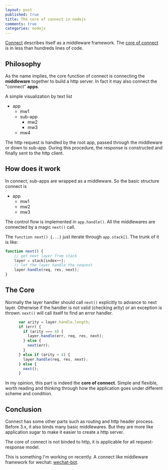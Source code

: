 ```yaml
---
layout: post
published: true
title: The core of connect in nodejs
comments: true
categories: nodejs
---
```


[Connect](http://www.senchalabs.org/connect/) describes itself as a middleware framework. The [core of connect](https://github.com/senchalabs/connect/blob/master/lib/proto.js) is in less than hundreds lines of code.

## Philosophy

As the name implies, the core function of connect is connecting the **middleware** together to build a http server. In fact it may also connect the "connect" **apps**.

A simple visualization by text list

* app
    * mw1
    * sub-app
        * mw2
        * mw3
    * mw4

The http request is handled by the root app, passed through the middleware or down to sub-app. During this procedure, the response is constructed and finally sent to the http client.

## How does it work

In connect, sub-apps are wrapped as a middleware. So the basic structure connect is

* app
    * mw1
    * mw2
    * mw3

The control flow is implemented in `app.handle()`. All the middlewares are connected by a magic `next()` call.

The `function next() {...}` just iterate through `app.stack[]`. The trunk of it is like:

```javascript
function next() {
    // get next layer from stack
    layer = stack[index++];
    // let the layer handle the request
    layer.handle(req, res, next);
}
```

## The Core

Normally the layer handler should call `next()` explicitly to advance to next layer. Otherwise if the handler is not valid (checking arity) or an exception is thrown. `next()` will call itself to find an error handler.

```javascript
      var arity = layer.handle.length;
      if (err) {
        if (arity === 4) {
          layer.handle(err, req, res, next);
        } else {
          next(err);
        }
      } else if (arity < 4) {
        layer.handle(req, res, next);
      } else {
        next();
      }
```

In my opinion, this part is indeed the **core of connect**. Simple and flexible, worth reading and thinking through how the application goes under different scheme and condition.

## Conclusion

Connect has some other parts such as routing and http header process. Before 3.x, it also binds many basic middlewares. But they are more like application sugar to make it easier to create a http server.

The core of connect is not binded to http, it is applicable for all request-response model. 

This is something I'm working on recently. A connect like middleware framework for wechat: [wechat-bot](https://github.com/rogerz/wechat-bot).